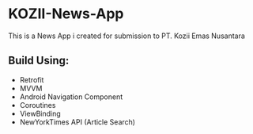# KOZII-News-App
This is a News App i created for submission to PT. Kozii Emas Nusantara

## Build Using:
- Retrofit
- MVVM
- Android Navigation Component
- Coroutines
- ViewBinding
- NewYorkTimes API (Article Search)
